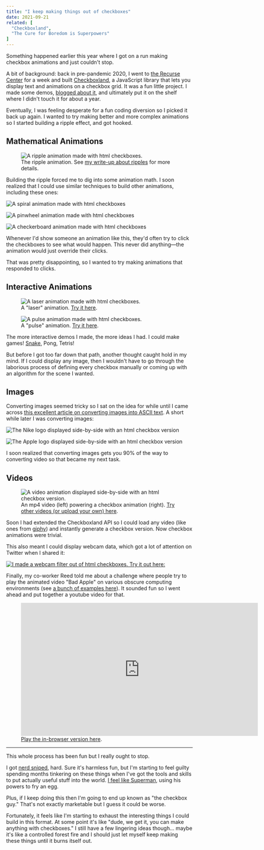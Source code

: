 ```yaml
---
title: "I keep making things out of checkboxes"
date: 2021-09-21
related: [
  "Checkboxland",
  "The Cure for Boredom is Superpowers"
]
---
```


Something happened earlier this year where I got on a run making checkbox animations and just couldn't stop.

A bit of background: back in pre-pandemic 2020, I went to [the Recurse Center](https://www.recurse.com/) for a week and built [Checkboxland]({{site.url}}/checkboxland/), a JavaScript library that lets you display text and animations on a checkbox grid. It was a fun little project. I made some demos, [blogged about it]({{site.url}}/2020/06/06/checkboxland/), and ultimately put it on the shelf where I didn't touch it for about a year.

Eventually, I was feeling desperate for a fun coding diversion so I picked it back up again. I wanted to try making better and more complex animations so I started building a ripple effect, and got hooked.

## Mathematical Animations

<figure class="center">
  <img src="{{site.url}}/assets/images/cbl-ripple.gif" loading="lazy" alt="A ripple animation made with html checkboxes." />
  <figcaption>The ripple animation. See <a href="{{site.url}}/2021/04/15/ripple-animation-in-javascript/">my write-up about ripples</a> for more details.</figcaption>
</figure>

Building the ripple forced me to dig into some animation math. I soon realized that I could use similar techniques to build other animations, including these ones:

<p class="center">
  <img src="{{site.url}}/assets/images/cbl-spiral.gif" loading="lazy" alt="A spiral animation made with html checkboxes">
</p>

<p class="center">
  <img src="{{site.url}}/assets/images/cbl-pinwheel.gif" loading="lazy" alt="A pinwheel animation made with html checkboxes">
</p>

<p class="center">
  <img src="{{site.url}}/assets/images/cbl-circles.gif" loading="lazy" alt="A checkerboard animation made with html checkboxes">
</p>

Whenever I'd show someone an animation like this, they'd often try to click the checkboxes to see what would happen. This never did anything—the animation would just override their clicks.

That was pretty disappointing, so I wanted to try making animations that responded to clicks.

## Interactive Animations

<figure class="center">
  <img src="{{site.url}}/assets/images/cbl-lasers.gif" loading="lazy" alt="A laser animation made with html checkboxes." />
  <figcaption>A "laser" animation. <a href="{{site.url}}/checkboxland/docs/demos/lasers/">Try it here</a>.</figcaption>
</figure>

<figure class="center">
  <img src="{{site.url}}/assets/images/cbl-pulse.gif" loading="lazy" alt="A pulse animation made with html checkboxes." />
  <figcaption>A "pulse" animation. <a href="{{site.url}}/checkboxland/docs/demos/pulse/">Try it here</a>.</figcaption>
</figure>

The more interactive demos I made, the more ideas I had. I could make games! [Snake]({{site.url}}/checkboxland/docs/demos/snake/), Pong, Tetris!

But before I got too far down that path, another thought caught hold in my mind. If I could display any image, then I wouldn't have to go through the laborious process of defining every checkbox manually or coming up with an algorithm for the scene I wanted.

## Images

Converting images seemed tricky so I sat on the idea for while until I came across [this excellent article on converting images into ASCII text](https://www.jonathan-petitcolas.com/2017/12/28/converting-image-to-ascii-art.html). A short while later I was converting images:

![The Nike logo displayed side-by-side with an html checkbox version]({{site.url}}/assets/images/cbl-nike.png)

![The Apple logo displayed side-by-side with an html checkbox version]({{site.url}}/assets/images/cbl-apple.png)

I soon realized that converting images gets you 90% of the way to converting video so that became my next task.

## Videos

<figure class="center">
  <img src="{{site.url}}/assets/images/cbl-video.gif" loading="lazy" alt="A video animation displayed side-by-side with an html checkbox version." />
  <figcaption>An mp4 video (left) powering a checkbox animation (right). <a href="{{site.url}}/checkboxland/docs/demos/video-test/">Try other videos (or upload your own) here</a>.</figcaption>
</figure>

Soon I had extended the Checkboxland API so I could load any video (like ones from [giphy](https://giphy.com/)) and instantly generate a checkbox version. Now checkbox animations were trivial.

This also meant I could display webcam data, which got a lot of attention on Twitter when I shared it:

<a href="https://twitter.com/BryanEBraun/status/1435955497358741506">
  <img src="{{site.url}}/assets/images/checkbox-webcam-filter-tweet.jpg" alt="I made a webcam filter out of html checkboxes. Try it out here:" />
</a>

Finally, my co-worker Reed told me about a challenge where people try to play the animated video "Bad Apple" on various obscure computing environments (see [a bunch of examples here](https://www.youtube.com/playlist?list=PLajlU5EKJVdonUGTEc7B-0YqElDlz9Sf9)). It sounded fun so I went ahead and put together a youtube video for that.

<figure class="center">
  <iframe width="640" height="360" src="https://www.youtube.com/embed/ZGvXdYXami4" title="YouTube video player" frameborder="0" allow="accelerometer; autoplay; clipboard-write; encrypted-media; gyroscope; picture-in-picture" allowfullscreen></iframe>
  <figcaption><a href="{{site.url}}/checkboxland/docs/demos/bad-apple/">Play the in-browser version here</a>.</figcaption>
</figure>

<hr class="section-divider" />

This whole process has been fun but I really ought to stop.

I got [nerd sniped](https://xkcd.com/356/), hard. Sure it's harmless fun, but I'm starting to feel guilty spending months tinkering on these things when I've got the tools and skills to put actually useful stuff into the world. [I feel like Superman]({{site.url}}/2018/02/18/the-cure-for-boredom-is-superpowers/), using his powers to fry an egg.

Plus, if I keep doing this then I'm going to end up known as "the checkbox guy." That's not exactly marketable but I guess it could be worse.

Fortunately, it feels like I'm starting to exhaust the interesting things I could build in this format. At some point it's like "dude, we get it, you can make anything with checkboxes." I still have a few lingering ideas though... maybe it's like a controlled forest fire and I should just let myself keep making these things until it burns itself out.
